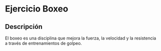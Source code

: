 # Ejercicio Boxeo

## Descripción
El boxeo es una disciplina que mejora la fuerza, la velocidad y la resistencia a través de entrenamientos de golpeo.
